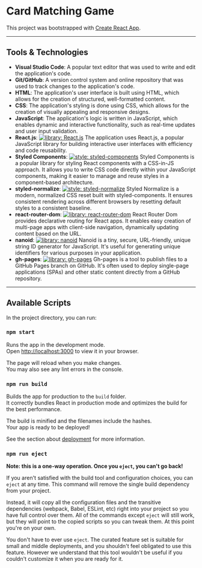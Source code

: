 # Card Matching Game

This project was bootstrapped with [Create React App](https://github.com/facebook/create-react-app).

---

## Tools & Technologies

- **Visual Studio Code**: A popular text editor that was used to write and edit the application's code.
- **Git/GitHub**: A version control system and online repository that was used to track changes to the application's code.
- **HTML**: The application's user interface is built using HTML, which allows for the creation of structured, well-formatted content.
- **CSS**: The application's styling is done using CSS, which allows for the creation of visually appealing and responsive designs.
- **JavaScript**: The application's logic is written in JavaScript, which enables dynamic and interactive functionality, such as real-time updates and user input validation.
- **React.js**: [![library: React.js](https://img.shields.io/badge/library-⚛️%20React.js-61DAFB.svg)](https://reactjs.org/)
 The application uses React.js, a popular JavaScript library for building interactive user interfaces with efficiency and code reusability.
- **Styled Components**: [![style: styled-components](https://img.shields.io/badge/style-%F0%9F%92%85%20styled--components-orange.svg?colorB=daa357&colorA=db748e)](https://github.com/styled-components/styled-components) Styled Components is a popular library for styling React components with a CSS-in-JS approach. It allows you to write CSS code directly within your JavaScript components, making it easier to manage and reuse styles in a component-based architecture.
- **styled-normalize**: [![style: styled-normalize](https://img.shields.io/badge/style-%F0%9F%93%8C%20styled--normalize-yellow.svg)](https://github.com/sergeysova/styled-normalize) Styled Normalize is a modern, normalized CSS reset built with styled-components. It ensures consistent rendering across different browsers by resetting default styles to a consistent baseline.
- **react-router-dom**: [![library: react-router-dom](https://img.shields.io/badge/library-%F0%9F%8C%8E%20react--router--dom-green.svg)](https://github.com/ReactTraining/react-router) React Router Dom provides declarative routing for React apps. It enables easy creation of multi-page apps with client-side navigation, dynamically updating content based on the URL.
- **nanoid**: [![library: nanoid](https://img.shields.io/badge/library-%E2%9A%A1%EF%B8%8F%20nanoid-blue.svg)](https://github.com/ai/nanoid) Nanoid is a tiny, secure, URL-friendly, unique string ID generator for JavaScript. It's useful for generating unique identifiers for various purposes in your application.
- **gh-pages**: [![library: gh-pages](https://img.shields.io/badge/library-%F0%9F%93%84%20gh--pages-purple.svg)](https://github.com/tschaub/gh-pages) Gh-pages is a tool to publish files to a GitHub Pages branch on GitHub. It's often used to deploy single-page applications (SPAs) and other static content directly from a GitHub repository.

---

## Available Scripts

In the project directory, you can run:

### `npm start`

Runs the app in the development mode.\
Open [http://localhost:3000](http://localhost:3000) to view it in your browser.

The page will reload when you make changes.\
You may also see any lint errors in the console.

### `npm run build`

Builds the app for production to the `build` folder.\
It correctly bundles React in production mode and optimizes the build for the best performance.

The build is minified and the filenames include the hashes.\
Your app is ready to be deployed!

See the section about [deployment](https://facebook.github.io/create-react-app/docs/deployment) for more information.

### `npm run eject`

**Note: this is a one-way operation. Once you `eject`, you can't go back!**

If you aren't satisfied with the build tool and configuration choices, you can `eject` at any time. This command will remove the single build dependency from your project.

Instead, it will copy all the configuration files and the transitive dependencies (webpack, Babel, ESLint, etc) right into your project so you have full control over them. All of the commands except `eject` will still work, but they will point to the copied scripts so you can tweak them. At this point you're on your own.

You don't have to ever use `eject`. The curated feature set is suitable for small and middle deployments, and you shouldn't feel obligated to use this feature. However we understand that this tool wouldn't be useful if you couldn't customize it when you are ready for it.